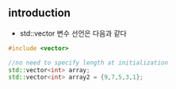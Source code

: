 ## introduction

- std::vector 변수 선언은 다음과 같다
```cpp
#include <vector>

//no need to specify length at initialization
std::vector<int> array;
std::vector<int> array2 = {9,7,5,3,1};

```